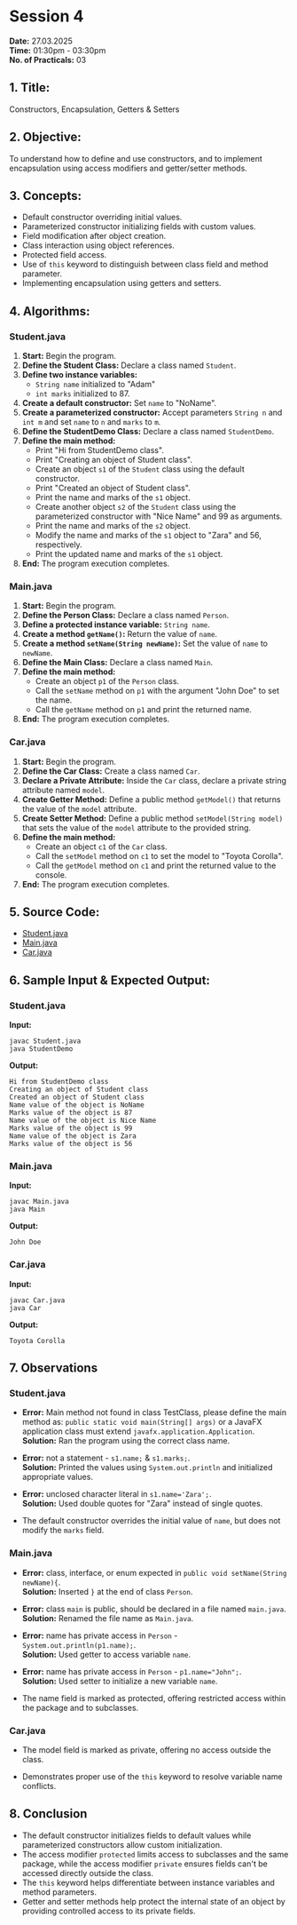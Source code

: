 # Session 4

**Date:** 27.03.2025  
**Time:** 01:30pm - 03:30pm  
**No. of Practicals:** 03  

## 1. Title:
Constructors, Encapsulation, Getters & Setters

## 2. Objective:
To understand how to define and use constructors, and to implement encapsulation using access modifiers and getter/setter methods.

## 3. Concepts:
- Default constructor overriding initial values.
- Parameterized constructor initializing fields with custom values.
- Field modification after object creation.
- Class interaction using object references.
- Protected field access.
- Use of `this` keyword to distinguish between class field and method parameter.
- Implementing encapsulation using getters and setters.


## 4. Algorithms:

### Student.java
1. **Start:** Begin the program.
2. **Define the Student Class:** Declare a class named `Student`.
3. **Define two instance variables:** 
   - `String name` initialized to "Adam"
   - `int marks` initialized to 87.
4. **Create a default constructor:** Set `name` to "NoName".
5. **Create a parameterized constructor:** Accept parameters `String n` and `int m` and set `name` to `n` and `marks` to `m`.
6. **Define the StudentDemo Class:** Declare a class named `StudentDemo`.
7. **Define the main method:**
   - Print "Hi from StudentDemo class".
   - Print "Creating an object of Student class".
   - Create an object `s1` of the `Student` class using the default constructor.
   - Print "Created an object of Student class".
   - Print the name and marks of the `s1` object.
   - Create another object `s2` of the `Student` class using the parameterized constructor with "Nice Name" and 99 as arguments.
   - Print the name and marks of the `s2` object.
   - Modify the name and marks of the `s1` object to "Zara" and 56, respectively.
   - Print the updated name and marks of the `s1` object.
8. **End:** The program execution completes.

### Main.java
1. **Start:** Begin the program.
2. **Define the Person Class:** Declare a class named `Person`.
3. **Define a protected instance variable:** `String name`.
4. **Create a method `getName()`:** Return the value of `name`.
5. **Create a method `setName(String newName)`:** Set the value of `name` to `newName`.
6. **Define the Main Class:** Declare a class named `Main`.
7. **Define the main method:**
   - Create an object `p1` of the `Person` class.
   - Call the `setName` method on `p1` with the argument "John Doe" to set the name.
   - Call the `getName` method on `p1` and print the returned name.
8. **End:** The program execution completes.

### Car.java
1. **Start:** Begin the program.
2. **Define the Car Class:** Create a class named `Car`.
3. **Declare a Private Attribute:** Inside the `Car` class, declare a private string attribute named `model`.
4. **Create Getter Method:** Define a public method `getModel()` that returns the value of the `model` attribute.
5. **Create Setter Method:** Define a public method `setModel(String model)` that sets the value of the `model` attribute to the provided string.
6. **Define the main method:**
   - Create an object `c1` of the `Car` class.
   - Call the `setModel` method on `c1` to set the model to "Toyota Corolla".
   - Call the `getModel` method on `c1` and print the returned value to the console.	
7. **End:** The program execution completes.

## 5. Source Code:
- [Student.java](https://github.com/choaticvoyager/Object-Oriented-Design-and-Programming---Java/blob/main/S4%20-%2027th%20of%20March%2C%202025/Student.java)
- [Main.java](https://github.com/choaticvoyager/Object-Oriented-Design-and-Programming---Java/blob/main/S4%20-%2027th%20of%20March%2C%202025/Main.java)
- [Car.java](https://github.com/choaticvoyager/Object-Oriented-Design-and-Programming---Java/blob/main/S4%20-%2027th%20of%20March%2C%202025/Car.java)

## 6. Sample Input & Expected Output:

### Student.java
**Input:**
```
javac Student.java
java StudentDemo
```
**Output:**
```
Hi from StudentDemo class
Creating an object of Student class
Created an object of Student class
Name value of the object is NoName
Marks value of the object is 87
Name value of the object is Nice Name
Marks value of the object is 99
Name value of the object is Zara
Marks value of the object is 56
```

### Main.java
**Input:**
```
javac Main.java
java Main
```
**Output:**
``` 
John Doe
```

### Car.java
**Input:**
```
javac Car.java
java Car
```
**Output:**
``` 
Toyota Corolla
```

## 7. Observations

### Student.java
- **Error:** Main method not found in class TestClass, please define the main method as: `public static void main(String[] args)` or a JavaFX application class must extend `javafx.application.Application`.  
  **Solution:** Ran the program using the correct class name.

- **Error:** not a statement - `s1.name;` & `s1.marks;`.  
  **Solution:** Printed the values using `System.out.println` and initialized appropriate values.

- **Error:** unclosed character literal in `s1.name='Zara';`.  
  **Solution:** Used double quotes for "Zara" instead of single quotes.

- The default constructor overrides the initial value of `name`, but does not modify the `marks` field.

### Main.java
- **Error:** class, interface, or enum expected in `public void setName(String newName){`.  
  **Solution:** Inserted `}` at the end of class `Person`.

- **Error:** class `main` is public, should be declared in a file named `main.java`.  
  **Solution:** Renamed the file name as `Main.java`.

- **Error:** name has private access in `Person` - `System.out.println(p1.name);`.  
  **Solution:** Used getter to access variable `name`.

- **Error:** name has private access in `Person` - `p1.name="John";`.  
  **Solution:** Used setter to initialize a new variable `name`.

- The name field is marked as protected, offering restricted access within the package and to subclasses.

### Car.java
- The model field is marked as private, offering no access outside the class.

- Demonstrates proper use of the `this` keyword to resolve variable name conflicts.

## 8. Conclusion

- The default constructor initializes fields to default values while parameterized constructors allow custom initialization.
- The access modifier `protected` limits access to subclasses and the same package, while the access modifier `private` ensures fields can't be accessed directly outside the class.
- The `this` keyword helps differentiate between instance variables and method parameters.
- Getter and setter methods help protect the internal state of an object by providing controlled access to its private fields.
